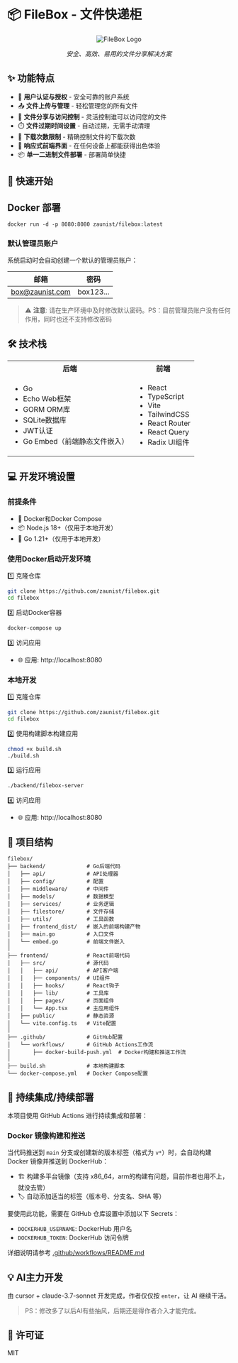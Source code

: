# 📦 FileBox - 文件快递柜

<div align="center">
  
![FileBox Logo](https://img.shields.io/badge/FileBox-文件分享系统-blue?style=for-the-badge&logo=dropbox)

*安全、高效、易用的文件分享解决方案*

</div>

## ✨ 功能特点

- 🔐 **用户认证与授权** - 安全可靠的账户系统
- 📤 **文件上传与管理** - 轻松管理您的所有文件
- 🔗 **文件分享与访问控制** - 灵活控制谁可以访问您的文件
- ⏱️ **文件过期时间设置** - 自动过期，无需手动清理
- 🔢 **下载次数限制** - 精确控制文件的下载次数
- 📱 **响应式前端界面** - 在任何设备上都能获得出色体验
- 📦 **单一二进制文件部署** - 部署简单快捷

## 🚀 快速开始

## Docker 部署

`docker run -d -p 8080:8080 zaunist/filebox:latest`

### 默认管理员账户

系统启动时会自动创建一个默认的管理员账户：

| 邮箱 | 密码 |
|------|------|
| box@zaunist.com | box123... |

> ⚠️ **注意**: 请在生产环境中及时修改默认密码。PS：目前管理员账户没有任何作用，同时也还不支持修改密码

## 🛠️ 技术栈

<table>
  <tr>
    <th>后端</th>
    <th>前端</th>
  </tr>
  <tr>
    <td>
      <ul>
        <li>Go</li>
        <li>Echo Web框架</li>
        <li>GORM ORM库</li>
        <li>SQLite数据库</li>
        <li>JWT认证</li>
        <li>Go Embed（前端静态文件嵌入）</li>
      </ul>
    </td>
    <td>
      <ul>
        <li>React</li>
        <li>TypeScript</li>
        <li>Vite</li>
        <li>TailwindCSS</li>
        <li>React Router</li>
        <li>React Query</li>
        <li>Radix UI组件</li>
      </ul>
    </td>
  </tr>
</table>

## 💻 开发环境设置

### 前提条件
- 🐳 Docker和Docker Compose
- 📦 Node.js 18+（仅用于本地开发）
- 🔧 Go 1.21+（仅用于本地开发）

### 使用Docker启动开发环境

1️⃣ 克隆仓库
```bash
git clone https://github.com/zaunist/filebox.git
cd filebox
```

2️⃣ 启动Docker容器
```bash
docker-compose up
```

3️⃣ 访问应用
- 🌐 应用: http://localhost:8080

### 本地开发

1️⃣ 克隆仓库
```bash
git clone https://github.com/zaunist/filebox.git
cd filebox
```

2️⃣ 使用构建脚本构建应用
```bash
chmod +x build.sh
./build.sh
```

3️⃣ 运行应用
```bash
./backend/filebox-server
```

4️⃣ 访问应用
- 🌐 应用: http://localhost:8080

## 📂 项目结构

```
filebox/
├── backend/             # Go后端代码
│   ├── api/             # API处理器
│   ├── config/          # 配置
│   ├── middleware/      # 中间件
│   ├── models/          # 数据模型
│   ├── services/        # 业务逻辑
│   ├── filestore/       # 文件存储
│   ├── utils/           # 工具函数
│   ├── frontend_dist/   # 嵌入的前端构建产物
│   ├── main.go          # 入口文件
│   └── embed.go         # 前端文件嵌入
│
├── frontend/            # React前端代码
│   ├── src/             # 源代码
│   │   ├── api/         # API客户端
│   │   ├── components/  # UI组件
│   │   ├── hooks/       # React钩子
│   │   ├── lib/         # 工具库
│   │   ├── pages/       # 页面组件
│   │   └── App.tsx      # 主应用组件
│   ├── public/          # 静态资源
│   └── vite.config.ts   # Vite配置
│
├── .github/             # GitHub配置
│   └── workflows/       # GitHub Actions工作流
│       ├── docker-build-push.yml  # Docker构建和推送工作流
│
├── build.sh             # 本地构建脚本
└── docker-compose.yml   # Docker Compose配置
```

## 🔄 持续集成/持续部署

本项目使用 GitHub Actions 进行持续集成和部署：

### Docker 镜像构建和推送

当代码推送到 `main` 分支或创建新的版本标签（格式为 `v*`）时，会自动构建 Docker 镜像并推送到 DockerHub：

- 🏗️ 构建多平台镜像（支持 x86_64，arm的构建有问题，目前作者也用不上，就没去管）
- 🏷️ 自动添加适当的标签（版本号、分支名、SHA 等）

要使用此功能，需要在 GitHub 仓库设置中添加以下 Secrets：
- `DOCKERHUB_USERNAME`: DockerHub 用户名
- `DOCKERHUB_TOKEN`: DockerHub 访问令牌

详细说明请参考 [.github/workflows/README.md](.github/workflows/README.md)

## 💡 AI主力开发

由 cursor + claude-3.7-sonnet 开发完成，作者仅仅按 `enter`，让 AI 继续干活。

> PS：修改多了以后AI有些抽风，后期还是得作者介入才能完成。

## 📜 许可证

MIT
